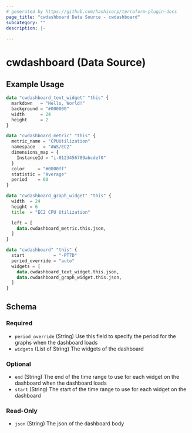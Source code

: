 ```yaml
---
# generated by https://github.com/hashicorp/terraform-plugin-docs
page_title: "cwdashboard Data Source - cwdashboard"
subcategory: ""
description: |-
  
---
```


# cwdashboard (Data Source)



## Example Usage

```terraform
data "cwdashboard_text_widget" "this" {
  markdown   = "Hello, World!"
  background = "#000000"
  width      = 24
  height     = 2
}

data "cwdashboard_metric" "this" {
  metric_name = "CPUUtilization"
  namespace   = "AWS/EC2"
  dimensions_map = {
    InstanceId = "i-0123456789abcdef0"
  }
  color     = "#0000ff"
  statistic = "Average"
  period    = 60
}

data "cwdashboard_graph_widget" "this" {
  width  = 24
  height = 6
  title  = "EC2 CPU Utilization"

  left = [
    data.cwdashboard_metric.this.json,
  ]
}

data "cwdashboard" "this" {
  start           = "-PT7D"
  period_override = "auto"
  widgets = [
    data.cwdashboard_text_widget.this.json,
    data.cwdashboard_graph_widget.this.json,
  ]
}
```

<!-- schema generated by tfplugindocs -->
## Schema

### Required

- `period_override` (String) Use this field to specify the period for the graphs when the dashboard loads
- `widgets` (List of String) The widgets of the dashboard

### Optional

- `end` (String) The end of the time range to use for each widget on the dashboard when the dashboard loads
- `start` (String) The start of the time range to use for each widget on the dashboard

### Read-Only

- `json` (String) The json of the dashboard body
